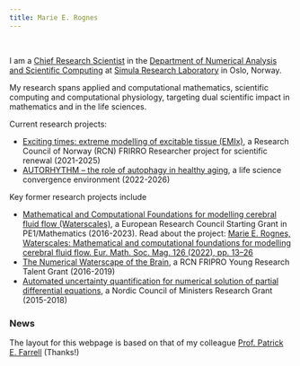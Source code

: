 ```yaml
---
title: Marie E. Rognes
---
```


&nbsp;
&nbsp;

I am a [Chief Research Scientist](https://www.simula.no/people/meg) in
the [Department of Numerical Analysis and Scientific
Computing](https://www.simula.no/research/research-departments/numerical-analysis-and-scientific-computing)
at [Simula Research Laboratory](https://www.simula.no) in Oslo,
Norway.

My research spans applied and computational mathematics, scientific
computing and computational physiology, targeting dual scientific
impact in mathematics and in the life sciences. 




Current research projects:
 - [Exciting times: extreme modelling of excitable tissue (EMIx)](https://www.simula.no/research/projects/exciting-times-extreme-modelling-excitable-tissue-emix), a Research Council of Norway (RCN) FRIRRO Researcher project for scientific renewal (2021-2025) 
 - [AUTORHYTHM – the role of autophagy in healthy aging](https://www.uio.no/english/research/strategic-research-areas/life-science/research/convergence-environments/autorhythm/), a life science convergence environment (2022-2026) 

Key former research projects include
 - [Mathematical and Computational Foundations for modelling cerebral fluid flow (Waterscales)](https://www.simula.no/research/projects/waterscales-mathematical-and-computational-foundations-modeling-cerebral-fluid), a European Research Council Starting Grant in PE1/Mathematics (2016-2023). Read about the project: [Marie E. Rognes, Waterscales: Mathematical and computational foundations for modelling cerebral fluid flow. Eur. Math. Soc. Mag. 126 (2022), pp. 13–26](https://euromathsoc.org/magazine/articles/115)
 - [The Numerical Waterscape of the Brain](https://www.simula.no/research/projects/waterscape-numerical-waterscape-brain), a RCN FRIPRO Young Research Talent Grant (2016-2019)
 - [Automated uncertainty quantification for numerical solution of partial differential equations](https://www.simula.no/research/projects/auq-pde-automated-uncertainty-quantification-numerical-solutions-partial), a Nordic Council of Ministers Research Grant (2015-2018)

<h3 id="news">News</h3>

<p></p>

The layout for this webpage is based on that of my colleague [Prof. Patrick E. Farrell](https://pefarrell.org/) (Thanks!)
